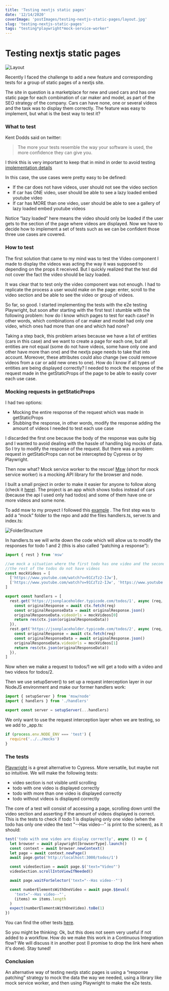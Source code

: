 ```yaml
---
title: 'Testing nextjs static pages'
date: '12/14/2020'
coverImage: 'postImages/testing-nextjs-static-pages/layout.jpg'
slug: 'testing-nextjs-static-pages'
tags: "testing*playwright*mock-service-worker"
---
```


# Testing nextjs static pages

![Layout](/postImages/testing-nextjs-static-pages/layout.jpg)

Recently I faced the challenge to add a new feature and corresponding tests for a group of static pages of a nextjs site.

The site in question is a marketplace for new and used cars and has one static page for each combination of car maker and model, as part of the SEO strategy of the company. Cars can have none, one or several videos and the task was to display them correctly. The feature was easy to implement, but what is the best way to test it?

### What to test

Kent Dodds said on twitter:

> The more your tests resemble the way your software is used, the more confidence they can give you.

I think this is very important to keep that in mind in order to avoid testing [implementation details](https://kentcdodds.com/blog/testing-implementation-details)

In this case, the use cases were pretty easy to be defined:

- If the car does not have videos, user should not see the video section
- If car has ONE video, user should be able to see a lazy loaded embed youtube video
- If car has MORE than one video, user should be able to see a gallery of lazy loaded embed youtube videos

Notice “lazy loaded” here means the video should only be loaded if the user gets to the section of the page where videos are displayed.
Now we have to decide how to implement a set of tests such as we can be confident those three use cases are covered.

### How to test

The first solution that came to my mind was to test the Video component I made to display the videos was acting the way it was supposed to depending on the props it received. But I quickly realized that the test did not cover the fact the video should be lazy loaded.

It was clear that to test only the video component was not enough. I had to replicate the process a user would make on the page: enter, scroll to the video section and be able to see the video or group of videos.

So far, so good. I started implementing the tests with the e2e testing Playwright, but soon after starting with the first test I stumble with the following problem: how do I know which pages to test for each case? In other words, which combinations of car maker and model had only one video, which ones had more than one and which had none?

Taking a step back, this problem arises because we have a list of entities (cars in this case) and we want to create a page for each one, but all entities are not equal (some do not have videos, some have only one and other have more than one) and the nextjs page needs to take that into account. Moreover, these attributes could also change (we could remove videos from a car or add new ones to one). How do I know if all types of entities are being displayed correctly? I needed to mock the response of the request made in the getStaticProps of the page to be able to easily cover each use case.

### Mocking requests in getStaticProps

I had two options:

- Mocking the entire response of the request which was made in getStaticProps
- Stubbing the response, in other words, modify the response adding the amount of videos I needed to test each use case

I discarded the first one because the body of the response was quite big and I wanted to avoid dealing with the hassle of handling big mocks of data.
So I try to modify the response of the request. But there was a problem: request in getStaticProps can not be intercepted by Cypress or by Playwright.

Then now what? Mock service worker to the rescue! [Msw](https://github.com/mswjs/msw) (short for mock service worker) is a mocking API library for the browser and node.

I built a small project in order to make it easier for anyone to follow along (check it [here](https://github.com/tomasgil123/testing-static-pages-nextjs)). The project is an app which shows todos instead of cars (because the api I used only had todos) and some of them have one or more videos and some none.

To add msw to my proyect I followed this [example](https://github.com/vercel/next.js/tree/canary/examples/with-msw) . The first step was to add a “mock” folder to the repo and add the files handlers.ts, server.ts and index.ts:

![FolderStructure](/postImages/testing-nextjs-static-pages/folder-structure.png)

In handlers.ts we will write down the code which will allow us to modify the responses for todo 1 and 2 (this is also called “patching a response”):

```ts
import { rest } from 'msw'

//we mock a situation where the first todo has one video and the second todo has two videos
//the rest of the todos do not have videos
const mockVideos = [
  ['https://www.youtube.com/watch?v=91CzTz2-IJw'],
  ['https://www.youtube.com/watch?v=91CzTz2-IJw', 'https://www.youtube.com/watch?v=N6Kqg7bdKCQ'],
]

export const handlers = [
  rest.get('https://jsonplaceholder.typicode.com/todos/1', async (req, res, ctx) => {
    const originalResponse = await ctx.fetch(req)
    const originalResponseData = await originalResponse.json()
    originalResponseData.videoUrls = mockVideos[0]
    return res(ctx.json(originalResponseData))
  }),
  rest.get('https://jsonplaceholder.typicode.com/todos/2', async (req, res, ctx) => {
    const originalResponse = await ctx.fetch(req)
    const originalResponseData = await originalResponse.json()
    originalResponseData.videoUrls = mockVideos[1]
    return res(ctx.json(originalResponseData))
  }),
]
```

Now when we make a request to todos/1 we will get a todo with a video and two videos for todos/2.

Then we use setupServer() to set up a request interception layer in our NodeJS environment and make our former handlers work:

```ts
import { setupServer } from 'msw/node'
import { handlers } from './handlers'

export const server = setupServer(...handlers)
```

We only want to use the request interception layer when we are testing, so we add to \_app.ts:

```ts
if (process.env.NODE_ENV === 'test') {
  require('../../mocks')
}
```

### The tests

[Playwright](https://playwright.dev/) is a great alternative to Cypress. More versatile, but maybe not so intuitive.
We will make the following tests:

- video section is not visible until scrolling
- todo with one video is displayed correctly
- todo with more than one video is displayed correctly
- todo without videos is displayed correctly

The core of a test will consist of accessing a page, scrolling down until the video section and asserting if the amount of videos displayed is correct. This is the tests to check if todo 1 is displaying only one video (when the todo has only one video the text "--Has video--" is print to the screen), as it should:

```ts
test('todo with one video are display correctly', async () => {
  let browser = await playwright[browserType].launch()
  const context = await browser.newContext()
  let page = await context.newPage()
  await page.goto('http://localhost:3000/todos/1')

  const videoSection = await page.$('text="Video"')
  videoSection.scrollIntoViewIfNeeded()

  await page.waitForSelector('text="--Has video--"')

  const numberElementsWithOneVideo = await page.$$eval(
    'text="--Has video--"',
    (items) => items.length
  )
  expect(numberElementsWithOneVideo).toBe(1)
})
```

You can find the other tests [here](https://github.com/tomasgil123/testing-static-pages-nextjs).

So you might be thinking: Ok, but this does not seem very useful if not added to a workflow. How do we make this work in a Continuous Integration flow? We will discuss it in another post (I promise to drop the link here when it's done). Stay tuned!

### Conclusion

An alternative way of testing nextjs static pages is using a “response patching” strategy to mock the data the way we needed, using a library like mock service worker, and then using Playwright to make the e2e tests.
